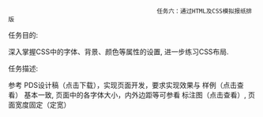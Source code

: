                                               任务六：通过HTML及CSS模拟报纸排版 
任务目的:

深入掌握CSS中的字体、背景、颜色等属性的设置,
进一步练习CSS布局.

任务描述:

参考 PDS设计稿（点击下载），实现页面开发，要求实现效果与 样例（点击查看） 基本一致,
页面中的各字体大小，内外边距等可参看 标注图（点击查看）,
页面宽度固定（定宽）
